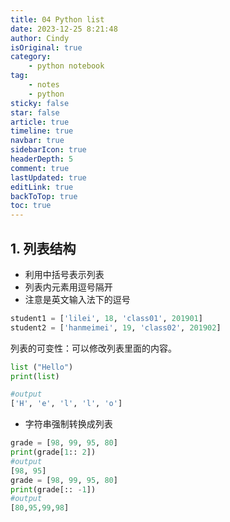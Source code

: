 ```yaml
---
title: 04 Python list
date: 2023-12-25 8:21:48
author: Cindy
isOriginal: true
category: 
    - python notebook
tag:
    - notes
    - python
sticky: false
star: false
article: true
timeline: true
navbar: true
sidebarIcon: true
headerDepth: 5
comment: true
lastUpdated: true
editLink: true
backToTop: true
toc: true
---
```


## 1. 列表结构

- 利用中括号表示列表
- 列表内元素用逗号隔开
- 注意是英文输入法下的逗号

```python
student1 = ['lilei', 18, 'class01', 201901]
student2 = ['hanmeimei', 19, 'class02', 201902]
```

列表的可变性：可以修改列表里面的内容。

```python
list ("Hello")
print(list)

#output
['H', 'e', 'l', 'l', 'o']
```

- 字符串强制转换成列表

```python
grade = [98, 99, 95, 80]
print(grade[1:: 2])
#output
[98, 95]
grade = [98, 99, 95, 80]
print(grade[:: -1])
#output
[80,95,99,98]
```



